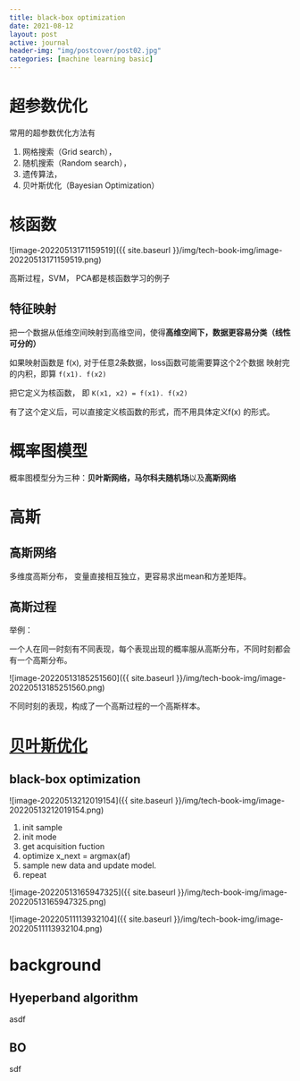 ```yaml
---
title: black-box optimization
date: 2021-08-12
layout: post
active: journal
header-img: "img/postcover/post02.jpg"
categories: [machine learning basic]
---
```

# 超参数优化

常用的超参数优化方法有

1. 网格搜索（Grid search），
2. 随机搜索（Random search），
3. 遗传算法，
4. 贝叶斯优化（Bayesian Optimization）

# 核函数

![image-20220513171159519]({{ site.baseurl }}/img/tech-book-img/image-20220513171159519.png)

高斯过程，SVM， PCA都是核函数学习的例子

## 特征映射

把一个数据从低维空间映射到高维空间，使得**高维空间下，数据更容易分类（线性可分的）**

如果映射函数是 f(x), 对于任意2条数据，loss函数可能需要算这个2个数据 映射完的内积，即算 `f(x1). f(x2)`

把它定义为核函数， 即  `K(x1, x2) = f(x1). f(x2)`

有了这个定义后，可以直接定义核函数的形式，而不用具体定义f(x) 的形式。

# 概率图模型

概率图模型分为三种：**贝叶斯网络，马尔科夫随机场**以及**高斯网络**

# 高斯

## 高斯网络

多维度高斯分布， 变量直接相互独立，更容易求出mean和方差矩阵。

## 高斯过程

举例：

一个人在同一时刻有不同表现，每个表现出现的概率服从高斯分布，不同时刻都会有一个高斯分布。

![image-20220513185251560]({{ site.baseurl }}/img/tech-book-img/image-20220513185251560.png)

不同时刻的表现，构成了一个高斯过程的一个高斯样本。

# [贝叶斯优化](https://www.cnblogs.com/marsggbo/p/9866764.html)

## black-box optimization

![image-20220513212019154]({{ site.baseurl }}/img/tech-book-img/image-20220513212019154.png)

1. init sample
2. init mode
3. get acquisition fuction
4. optimize x_next = argmax(af)
5. sample new data and update model.
6. repeat









![image-20220513165947325]({{ site.baseurl }}/img/tech-book-img/image-20220513165947325.png)

![image-20220511113932104]({{ site.baseurl }}/img/tech-book-img/image-20220511113932104.png)

# background

## Hyeperband algorithm

asdf



## BO

sdf